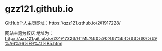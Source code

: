 # gzz121.github.io

GitHub个人主页网址：https://gzz121.github.io/201917228/

网站主题为校庆
地址为：https://gzz121.github.io/201917228/HTML%E6%96%87%E4%BB%B6/%E9%A6%96%E9%A1%B5.html
